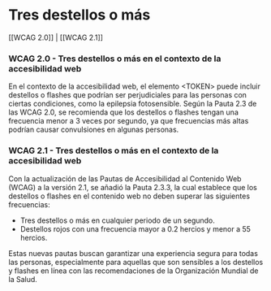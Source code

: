 # Tres destellos o más

[[WCAG 2.0]] | [[WCAG 2.1]]

### WCAG 2.0 - Tres destellos o más en el contexto de la accesibilidad web

En el contexto de la accesibilidad web, el elemento \<TOKEN> puede incluir destellos o flashes que podrían ser perjudiciales para las personas con ciertas condiciones, como la epilepsia fotosensible. Según la Pauta 2.3 de las WCAG 2.0, se recomienda que los destellos o flashes tengan una frecuencia menor a 3 veces por segundo, ya que frecuencias más altas podrían causar convulsiones en algunas personas.

### WCAG 2.1 - Tres destellos o más en el contexto de la accesibilidad web

Con la actualización de las Pautas de Accesibilidad al Contenido Web (WCAG) a la versión 2.1, se añadió la Pauta 2.3.3, la cual establece que los destellos o flashes en el contenido web no deben superar las siguientes frecuencias: 

- Tres destellos o más en cualquier periodo de un segundo.
- Destellos rojos con una frecuencia mayor a 0.2 hercios y menor a 55 hercios.

Estas nuevas pautas buscan garantizar una experiencia segura para todas las personas, especialmente para aquellas que son sensibles a los destellos y flashes en línea con las recomendaciones de la Organización Mundial de la Salud.
